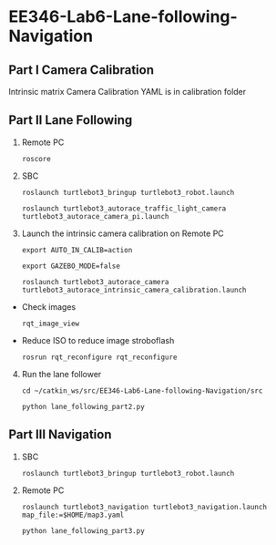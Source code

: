 #  EE346-Lab6-Lane-following-Navigation
##  Part I Camera Calibration

Intrinsic matrix Camera Calibration YAML is in calibration folder

##  Part II Lane Following

1. Remote PC  

      `roscore`

2. SBC  

    `roslaunch turtlebot3_bringup turtlebot3_robot.launch`  

    `roslaunch turtlebot3_autorace_traffic_light_camera turtlebot3_autorace_camera_pi.launch`

3. Launch the intrinsic camera calibration on Remote PC  

    `export AUTO_IN_CALIB=action`  

    `export GAZEBO_MODE=false`  

    `roslaunch turtlebot3_autorace_camera turtlebot3_autorace_intrinsic_camera_calibration.launch`  

* Check images  

    `rqt_image_view`  

* Reduce ISO to reduce image stroboflash  

    `rosrun rqt_reconfigure rqt_reconfigure`  

4. Run the lane follower  

    `cd ~/catkin_ws/src/EE346-Lab6-Lane-following-Navigation/src`  

    `python lane_following_part2.py`  

## Part III Navigation

1. SBC  

    `roslaunch turtlebot3_bringup turtlebot3_robot.launch`  

2. Remote PC  

    `roslaunch turtlebot3_navigation turtlebot3_navigation.launch map_file:=$HOME/map3.yaml`  

    `python lane_following_part3.py`  
